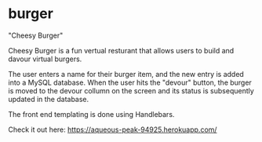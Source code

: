 # burger


"Cheesy Burger"


Cheesy Burger is a fun vertual resturant that allows users to build and davour virtual burgers. 


The user enters a name for their burger item, and the new entry is added into a MySQL database. When the user hits the "devour" button, the burger is moved to the devour collumn on the screen and its status is subsequently updated in the database. 


The front end templating is done using Handlebars.


Check it out here:
https://aqueous-peak-94925.herokuapp.com/
